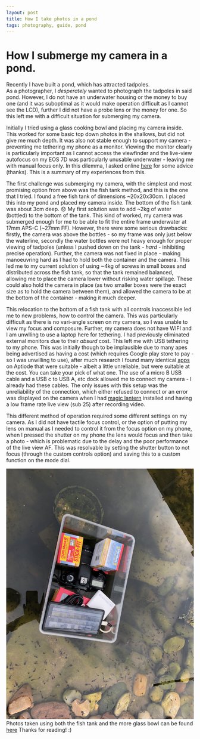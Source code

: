 ```yaml
---
layout: post
title: How I take photos in a pond
tags: photography, guide, pond
---
```

# How I submerge my camera in a pond.
Recently I have built a pond, which has attracted tadpoles.   
As a photographer, I *desperately* wanted to photograph the tadpoles in said pond. However, I do not have an underwater housing or the money to buy one (and it was suboptimal as it would make operation difficult as I cannot see the LCD), further I did not have a probe lens or the money for one. So this left me with a difficult situation for submerging my camera.  
 
Initially I tried using a glass cooking bowl and placing my camera inside. This worked for some basic top down photos in the shallows, but did not give me much depth. It was also not stable enough to support my camera - preventing me tethering my phone as a monitor. Viewing the monitor clearly is particularly important as I cannot access the viewfinder and the live-view autofocus on my EOS 7D was particularly unusable underwater - leaving me with manual focus only. 
In this dilemma, I asked online [here](https://photo.stackexchange.com/questions/136526/how-to-submerge-camera-in-pond/136529#136529) for some advice (thanks). This is a summary of my experiences from this.   

The first challenge was submerging my camera, with the simplest and most promising option from above was the fish tank method, and this is the one that I tried. I found a free fish tank of dimensions ~20x20x30cm. I placed this into my pond and placed my camera inside. The bottom of the fish tank was about 3cm deep. :disappointed: My first solution was to add ~2kg of water (bottled) to the bottom of the tank. This kind of worked, my camera was submerged enough for me to be able to fit the entire frame underwater at 17mm APS-C (~27mm FF). However, there were some serious drawbacks: firstly, the camera was above the bottles - so my frame was only just below the waterline, secondly the water bottles were not heavy enough for proper viewing of tadpoles (unless I pushed down on the tank - *hard* - inhibiting precise operation). Further, the camera was not fixed in place - making manoeuvring hard as I had to hold both the container and the camera. This led me to my current solution of using ~4kg of screws in small boxes and distributed across the fish tank, so that the tank remained balanced, allowing me to place the camera lower without risking water spillage. These could also hold the camera in place (as two smaller boxes were the exact size as to hold the camera between them), and allowed the camera to be at the bottom of the container - making it much deeper. 

This relocation to the bottom of a fish tank with all controls inaccessible led me to new problems, how to control the camera. This was particularly difficult as there is no vari-angle screen on my camera, so I was unable to view my focus and composure. Further, my camera does not have WIFI and I am unwlling to use a laptop here for tethering. I had previously eliminated external monitors due to their *absurd* cost. This left me with USB tethering to my phone. This was initially though to be implausible due to many apes being advertised as having a cost (which requires Google play store to pay - so I was unwilling to use), after much research I found many identical [apps](https://en.aptoide.com/search?query=dslr%20remote&type=apps) on Aptiode that were suitable - albeit a little unreliable, but were suitable at the cost. You can take your pick of what one. The use of a micro B USB cable and a USB c to USB A, etc dock allowed me to connect my camera - I already had these cables. The only issues with this setup was the unreliability of the connection, which either refused to connect or an error was displayed on the camera when I had [magic lantern](https://www.magiclantern.fm/) installed and having a low frame rate live view (sub 25) after recording video.   

This different method of operation required some different settings on my camera. As I did not have tactile focus control, or the option of putting my lens on manual as I needed to control it from the focus option on my phone, when I pressed the shutter on my phone the lens would focus and then take a photo - which is problematic due to the delay and the poor performance of the live view AF. This was resolvable by setting the shutter button to not focus (through the custom controls option) and saving this to a custom function on the mode dial.   

![A Photo of my setup](/assets/images/2025-04-28/pond-camera-rig.jpg)  
Photos taken using both the fish tank and the more glass bowl can be found [here](https://www.pexels.com/collections/pond-molla7b/)
Thanks for reading! :)
